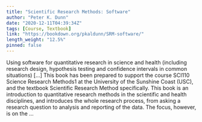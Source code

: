 ```yaml
---
title: "Scientific Research Methods: Software"
author: "Peter K. Dunn"
date: "2020-12-11T04:39:34Z"
tags: [Course, Textbook]
link: "https://bookdown.org/pkaldunn/SRM-software/"
length_weight: "12.5%"
pinned: false
---
```


Using software for quantitative research in science and health (including research design, hypothesis testing and confidence intervals in common situations) [...] This book has been prepared to support the course
SCI110 Science Research Methods1
at the
University of the Sunshine Coast (USC),
and the textbook
Scientific Research Method
specifically.
This book is an introduction to quantitative research methods in the scientific and health disciplines,
and introduces the whole research process,
from asking a research question to analysis and reporting of the data.
The focus, however, is on the ...
